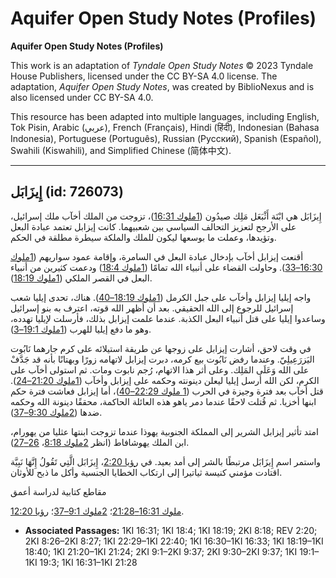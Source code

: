 # Aquifer Open Study Notes (Profiles)

**Aquifer Open Study Notes (Profiles)**

This work is an adaptation of *Tyndale Open Study Notes* © 2023 Tyndale House Publishers, licensed under the CC BY\-SA 4\.0 license. The adaptation, *Aquifer Open Study Notes*, was created by BiblioNexus and is also licensed under CC BY\-SA 4\.0\.

This resource has been adapted into multiple languages, including English, Tok Pisin, Arabic (عربي), French (Français), Hindi (हिंदी), Indonesian (Bahasa Indonesia), Portuguese (Português), Russian (Русский), Spanish (Español), Swahili (Kiswahili), and Simplified Chinese (简体中文).



--------------------------------

## إِيزَابَل (id: 726073)

إِيزَابَل هي ابْنَة أَثْبَعَل مَلِك صيدُون ([1ملوك 16:31](https://ref.ly/1Kgs16:31))، تزوجت من الملك أخآب ملك إسرائيل، على الأرجح لتعزيز التحالف السياسي بين شعبيهما. كانت إيزابل تعتمد عبادة البعل وتؤيدها، وعملت ما بوسعها ليكون للملك والملكة سيطرة مطلقة في الحكم. 

أقنعت إيزابل أخآب بإدخال عبادة البعل في السامرة، وإقامة عمود سواريهم ([1ملوك 16:30–33](https://ref.ly/1Kgs16:30-1Kgs16:33)). وحاولت القضاء على أنبياء الله تمامًا ([1ملوك 18:4](https://ref.ly/1Kgs18:4)) ودعمت كثيرين من أنبياء البعل في القصر الملكي ([1ملوك 18:19](https://ref.ly/1Kgs18:19)).

واجه إيليا إيزابل وأخآب على جبل الكرمل ([1ملوك 18:19–40](https://ref.ly/1Kgs18:19-1Kgs18:40)). هناك، تحدى إيليا شعب إسرائيل للرجوع إلى الله الحقيقي. بعد أن أظهر الله قوته، اعترف به بنو إسرائيل وساعدوا إيليا على قتل أنبياء البعل الكذبة. عندما علمت إيزابل بذلك، فأرسلت لإيليا تهدده، وهو ما دفع إيليا للهرب ([1ملوك 19:1–3](https://ref.ly/1Kgs19:1-1Kgs19:3)).

في وقت لاحق، أشارت إيزابل على زوجها عن طريقة استيلائه على كرم جارهما نَابُوت اليَزرَعِيلِيّ. وعندما رفض نَابُوت بيع كرمه، دبرت إيزابل لاتهامه زورًا وبهتانًا بأنه قد جَدَّفْ على الله وَعَلَى المَلِك. وعلى أثر هذا الاتهام، رُجم نابوت ومات. ثم استولى أخآب على الكرم، لكن الله أرسل إيليا ليعلن دينونته وحكمه على إيزابل وأخآب ([1ملوك 21:20–24](https://ref.ly/1Kgs21:20-1Kgs21:24)). قتل أخآب بعد فترة وجيزة في الحرب ([1 ملوك 22:29–40](https://ref.ly/1Kgs22:29-1Kgs22:40))، أما إيزابل فعاشت فترة حكم ابنها أخزيا. ثم قُتلت لاحقًا عندما دمر ياهو هذه العائلة الحاكمة، محققًا دينونة الله وحكمه ضدها ([2ملوك 9:30–37](https://ref.ly/2Kgs9:30-2Kgs9:37)).

امتد تأثير إيزابل الشرير إلى المملكة الجنوبية يهوذا عندما تزوجت ابنتها عثليا من يهورام، ابن الملك يهوشافاط (انظر [2ملوك 8:18](https://ref.ly/2Kgs8:18)، [26–27](https://ref.ly/2Kgs8:26-2Kgs8:27)).

واستمر اسم إِيزَابَل مرتبطًا بالشر إلى أمد بعيد. في [رؤيا 2:20](https://ref.ly/Rev2:20)، إِيزَابَل الَّتِي تَقُولُ إِنَّهَا نَبِيَّة اقتادت مؤمني كنيسة ثياتيرا إلى ارتكاب الخطايا الجنسية وأكل ما ذبح للأوثان.

مقاطع كتابية لدراسة أعمق

[1ملوك 16:31–21:28](https://ref.ly/1Kgs16:31-1Kgs21:28)؛ [2ملوك 9:1–37](https://ref.ly/2Kgs9:1-2Kgs9:37)؛ [رؤيا 2:20](https://ref.ly/Rev2:20).

* **Associated Passages:** 1KI 16:31; 1KI 18:4; 1KI 18:19; 2KI 8:18; REV 2:20; 2KI 8:26–2KI 8:27; 1KI 22:29–1KI 22:40; 1KI 16:30–1KI 16:33; 1KI 18:19–1KI 18:40; 1KI 21:20–1KI 21:24; 2KI 9:1–2KI 9:37; 2KI 9:30–2KI 9:37; 1KI 19:1–1KI 19:3; 1KI 16:31–1KI 21:28

